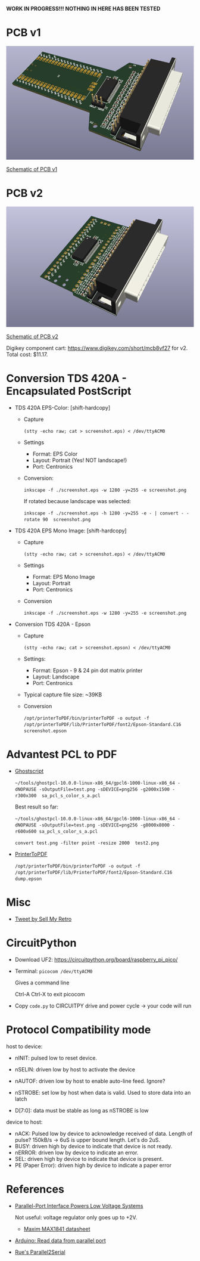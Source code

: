 **WORK IN PROGRESS!!! NOTHING IN HERE HAS BEEN TESTED**

# PCB v1

![3D render of PCB v1](./parallel2usb_v1/parallel2usb_v1_3d.png)

[Schematic of PCB v1](./parallel2usb_v1/parallel2usb_v1.pdf)

# PCB v2

![3D render of PCB v2](./parallel2usb_v2/parallel2usb_v2_3d.png)

[Schematic of PCB v2](./parallel2usb_v2/parallel2usb_v2.pdf)

Digikey component cart: https://www.digikey.com/short/mcb8vf27 for v2. Total cost: $11.17.

# Conversion TDS 420A - Encapsulated PostScript

* TDS 420A EPS-Color: [shift-hardcopy] 

    * Capture
     
        `(stty -echo raw; cat > screenshot.eps) < /dev/ttyACM0`

    * Settings
        * Format: EPS Color
        * Layout: Portrait (Yes! NOT landscape!)
        * Port: Centronics
    * Conversion: 

        `inkscape -f ./screenshot.eps -w 1280 -y=255 -e screenshot.png`

        If rotated because landscape was selected:

        `inkscape -f ./screenshot.eps -h 1280 -y=255 -e - | convert - -rotate 90  screenshot.png`

* TDS 420A EPS Mono Image: [shift-hardcopy] 

    * Capture

        `(stty -echo raw; cat > screenshot.eps) < /dev/ttyACM0`

    * Settings
        * Format: EPS Mono Image
        * Layout: Portrait 
        * Port: Centronics
    * Conversion

        `inkscape -f ./screenshot.eps -w 1280 -y=255 -e screenshot.png`

* Conversion TDS 420A - Epson

    * Capture

        `(stty -echo raw; cat > screenshot.epson) < /dev/ttyACM0`

    * Settings:
        * Format: Epson - 9 & 24 pin dot matrix printer
        * Layout: Landscape 
        * Port: Centronics
    * Typical capture file size: ~39KB
    * Conversion 

        `/opt/printerToPDF/bin/printerToPDF -o output -f /opt/printerToPDF/lib/PrinterToPDF/font2/Epson-Standard.C16 screenshot.epson`

# Advantest PCL to PDF

* [Ghostscript](https://ghostscript.com/releases/gpcldnld.html)

    `~/tools/ghostpcl-10.0.0-linux-x86_64/gpcl6-1000-linux-x86_64 -dNOPAUSE -sOutputFile=test.png -sDEVICE=png256 -g2000x1500 -r300x300  sa_pcl_s_color_s_a.pcl`

    Best result so far:

    `~/tools/ghostpcl-10.0.0-linux-x86_64/gpcl6-1000-linux-x86_64 -dNOPAUSE -sOutputFile=test.png -sDEVICE=png256 -g8000x8000 -r600x600 sa_pcl_s_color_s_a.pcl`

    `convert test.png -filter point -resize 2000  test2.png`

* [PrinterToPDF](https://github.com/tomverbeure/PrinterToPDF)

    `/opt/printerToPDF/bin/printerToPDF -o output -f /opt/printerToPDF/lib/PrinterToPDF/font2/Epson-Standard.C16  dump.epson`

# Misc

* [Tweet by Sell My Retro](https://twitter.com/SellMyRetro/status/1614215674024398848)
	

# CircuitPython


* Download UF2: https://circuitpython.org/board/raspberry_pi_pico/
* Terminal: `picocom /dev/ttyACM0`

    Gives a command line

    Ctrl-A Ctrl-X to exit picocom

* Copy `code.py` to CIRCUITPY drive and power cycle -> your code will run

# Protocol Compatibility mode

host to device:

* nINIT: pulsed low to reset device.
* nSELIN: driven low by host to activate the device
* nAUTOF: driven low by host to enable auto-line feed. Ignore?

* nSTROBE: set low by host when data is valid. Used to store data into an latch
* D[7:0]: data must be stable as long as nSTROBE is low

device to host:

* nACK: Pulsed low by device to acknowledge received of data. Length of pulse?
    150kB/s -> 6uS is upper bound length. Let's do 2uS.
* BUSY: driven high by device to indicate that device is not ready. 
* nERROR: driven low by device to indicate an error.
* SEL: driven high by device to indicate that device is present.
* PE (Paper Error): driven high by device to indicate a paper error

# References

* [Parallel-Port Interface Powers Low Voltage Systems](https://www.analog.com/en/design-notes/parallelport-interface-powers-low-voltage-systems.html)

    Not useful: voltage regulator only goes up to +2V.

    * [Maxim MAX1841 datasheet](https://www.mouser.com/datasheet/2/256/MAX1840-MAX1841-1308121.pdf)

* [Arduino: Read data from parallel port](https://forum.arduino.cc/t/read-data-from-parallel-port/105648/15)

 * [Rue's Parallel2Serial](https://github.com/ruenahcmohr/Parallel2Serial)
